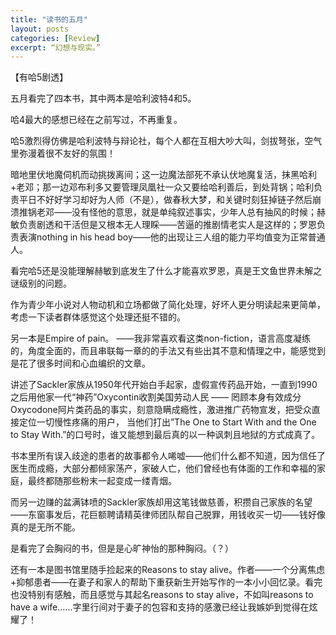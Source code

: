 ```yaml
---
title: "读书的五月"
layout: posts
categories: [Review]
excerpt: “幻想与现实。”
---
```


【有哈5剧透】

五月看完了四本书，其中两本是哈利波特4和5。
  
哈4最大的感想已经在之前写过，不再重复。
  
哈5激烈得仿佛是哈利波特与辩论社，每个人都在互相大吵大叫，剑拔弩张，空气里弥漫着很不友好的氛围！
  
暗地里伏地魔伺机而动挑拨离间；这一边魔法部死不承认伏地魔复活，抹黑哈利+老邓；那一边邓布利多又要管理凤凰社一众又要给哈利善后，到处背锅；哈利负责平日不好好学习却好为人师（不是），做春秋大梦，和关键时刻狂掉链子然后崩溃推锅老邓——没有怪他的意思，就是单纯叙述事实，少年人总有抽风的时候；赫敏负责剧透和干活但是又根本无人理睬——苦逼的推剧情老实人是这样的；罗恩负责表演nothing in his head boy——他的出现让三人组的能力平均值变为正常普通人。

看完哈5还是没能理解赫敏到底发生了什么才能喜欢罗恩，真是王文鱼世界未解之谜级别的问题。  

作为青少年小说对人物动机和立场都做了简化处理，好坏人更分明读起来更简单，考虑一下读者群体感觉这个处理还挺不错的。  

另一本是Empire of pain。 ——我非常喜欢看这类non-fiction，语言高度凝练的，角度全面的，而且串联每一章的的手法又有些出其不意和情理之中，能感觉到是花了很多时间和心血编织的文章。  

讲述了Sackler家族从1950年代开始白手起家，虚假宣传药品开始，一直到1990之后用他家一代“神药”Oxycontin收割美国劳动人民 —— 罔顾本身有效成分Oxycodone阿片类药品的事实，刻意隐瞒成瘾性，激进推广药物宣发，把受众直接定位一切慢性疼痛的用户， 当他们打出”The One to Start With and the One to Stay With.”的口号时，谁又能想到最后真的以一种讽刺且地狱的方式成真了。

书本里所有误入歧途的患者的故事都令人唏嘘——他们什么都不知道，因为信任了医生而成瘾，大部分都倾家荡产，家破人亡，他们曾经也有体面的工作和幸福的家庭，最终都随那些粉末一起变成一缕青烟。

而另一边赚的盆满钵喷的Sackler家族却用这笔钱做慈善，积攒自己家族的名望——东窗事发后，花巨额聘请精英律师团队帮自己脱罪，用钱收买一切——钱好像真的是无所不能。

是看完了会胸闷的书，但是是心旷神怡的那种胸闷。（？）

还有一本是图书馆里随手捡起来的Reasons to stay alive。作者——一个分离焦虑+抑郁患者——在妻子和家人的帮助下重获新生开始写作的一本小小回忆录。看完也没特别有感触，而且感觉与其起名reasons to stay alive，不如叫reasons to have a wife……字里行间对于妻子的包容和支持的感激已经让我嫉妒到觉得在炫耀了！

